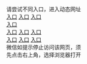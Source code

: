    <tr>
     <td align=center>请尝试不同入口，进入动态网址<br/>      
       <a href="https://s3.ap-south-1.amazonaws.com/ogatem/show.htm?from=oGateg">入口</a>
       <a href="https://s3.ap-northeast-2.amazonaws.com/ogates/show.htm?from=oGateg">入口</a>
       <a href="https://s3.amazonaws.com/ogate/show.htm?from=oGateg">入口</a><br/>
       <a href="https://s3-ap-northeast-1.amazonaws.com/ogatet/show.htm?from=oGateg">入口</a><br/>
       <a href="https://s3-us-west-1.amazonaws.com/ogaten/show.htm?from=oGateg">入口</a>
       <a href="https://s3.us-east-2.amazonaws.com/ogateh/show.htm?from=oGateg">入口</a>
       <a href="https://s3.eu-central-1.amazonaws.com/ogatef/show.htm?from=oGateg">入口</a><br/>     
       <a href="https://s3.eu-west-2.amazonaws.com/ogatel/show.htm?from=oGateg">入口</a>
       <a href="https://s3.ca-central-1.amazonaws.com/ogatec/show.htm?from=oGateg">入口</a>
       <a href="https://s3-ap-southeast-2.amazonaws.com/ogatey/show.htm?from=oGateg">入口</a><br/>
       微信如提示停止访问该网页，须<br/>
       先点击右上角，选择浏览器打开<br/>
     </td>
   </tr>
